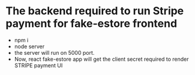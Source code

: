 # The backend required to run Stripe payment for fake-estore frontend
- npm i
- node server
- the server will run on 5000 port.
- Now, react fake-estore app will get the client secret required to render STRIPE payment UI